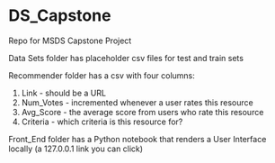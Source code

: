 # DS_Capstone
Repo for MSDS Capstone Project


Data Sets folder has placeholder csv files for test and train sets


Recommender folder has a csv with four columns:
1. Link - should be a URL
2. Num_Votes - incremented whenever a user rates this resource
3. Avg_Score - the average score from users who rate this resource
4. Criteria - which criteria is this resource for?


Front_End folder has a Python notebook that renders a User Interface locally (a 127.0.0.1 link you can click)
